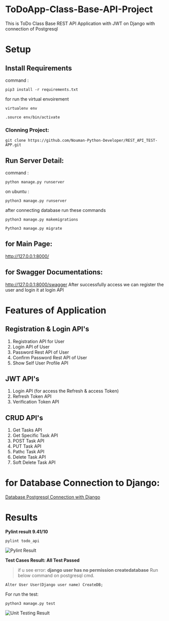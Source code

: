 # ToDoApp-Class-Base-API-Project
This is ToDo Class Base REST API Application with JWT on Django with connection of Postgresql

# Setup

## Install Requirements 
 command : 
 ``` 
 pip3 install -r requirements.txt 
 ```
for run the virtual envoirement 

``` 
virtualenv env 
```
``` 
.source env/bin/activate 
```

### Clonning Project:

``` 
git clone https://github.com/Nouman-Python-Developer/REST_API_TEST-APP.git 
```

## Run Server Detail:
 command : 
 ``` 
 python manage.py runserver 
 ``` 
 on ubuntu : 
 ``` 
 python3 manage.py runserver 
 ```
 
 
 after connecting database run these commands
 ``` 
 python3 manage.py makemigrations 
 ```
 ``` 
 Python3 manage.py migrate  
 ```
 
 ## for Main Page:
 http://127.0.0.1:8000/
 
 ## for Swagger Documentations:
 http://127.0.0.1:8000/swagger
 After successfully access we can register the user and login it at login API
 
 # Features of Application
 
 ## Registration & Login API's
 
 1. Registration API for User
 2. Login API of User
 3. Password Rest API of User
 4. Confirm Password Rest API of User
 5. Show Self User Profile API
 
  ## JWT API's 
  
 1. Login API (for access the Refresh & access Token)
 2. Refresh Token API
 3. Verification Token API
 
  ## CRUD API's 
  
 1. Get Tasks API
 2. Get Specific Task API
 3. POST Task API
 4. PUT Task API
 5. Pathc Task API
 6. Delete Task API
 7. Soft Delete Task API
 
 
 # for Database Connection to Django:
 
 [Database Postgresql Connection with Django](https://stackpython.medium.com/how-to-start-django-project-with-a-database-postgresql-aaa1d74659d8)
 
 # Results
 **Pylint result 9.41/10**
  ```
 pylint todo_api
 ```
 
 ![Pylint Result](https://user-images.githubusercontent.com/93263475/143041995-17444ae7-8430-4f8a-911e-1e04044e68c3.png)
 
 **Test Cases Result: All Test Passed**
 
 > if u see error:
 **django user has no permission createdatabase** Run below command on postgresql cmd.
 ```
 Alter User User(Django user name) CreateDB;
 ```
 
 For run the test:
 ```
 python3 manage.py test
 ```
 
![Unit Testing Result](https://user-images.githubusercontent.com/93263475/143042032-13bb90b9-4a73-47e3-9e9f-dbcfa2339c89.png)

 
 
